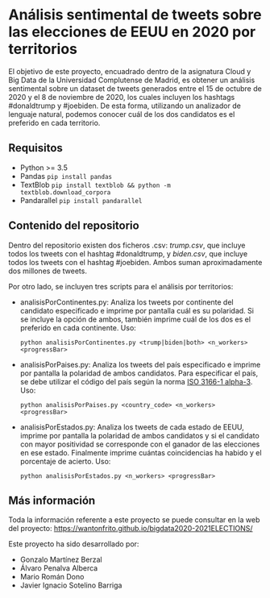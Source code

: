 # Análisis sentimental de tweets sobre las elecciones de EEUU en 2020 por territorios

El objetivo de este proyecto, encuadrado dentro de la asignatura Cloud y Big Data de la Universidad Complutense de Madrid, es obtener un análisis sentimental sobre un dataset de tweets generados entre el 15 de octubre de 2020 y el 8 de noviembre de 2020, los cuales incluyen los hashtags #donaldtrump y #joebiden. De esta forma, utilizando un analizador de lenguaje natural, podemos conocer cuál de los dos candidatos es el preferido en cada territorio.

## Requisitos
* Python >= 3.5
* Pandas `pip install pandas`
* TextBlob `pip install textblob && python -m textblob.download_corpora`
* Pandarallel `pip install pandarallel`

## Contenido del repositorio

Dentro del repositorio existen dos ficheros .csv: *trump.csv*, que incluye todos los tweets con el hashtag #donaldtrump, y *biden.csv*, que incluye todos los tweets con el hashtag #joebiden. Ambos suman aproximadamente dos millones de tweets.

Por otro lado, se incluyen tres scripts para el análisis por territorios:

* analisisPorContinentes.py: Analiza los tweets por continente del candidato especificado e imprime por pantalla cuál es su polaridad. Si se incluye la opción de ambos, también imprime cuál de los dos es el preferido en cada continente. Uso:


      python analisisPorContinentes.py <trump|biden|both> <n_workers> <progressBar>  

* analisisPorPaises.py: Analiza los tweets del país especificado e imprime por pantalla la polaridad de ambos candidatos. Para especificar el país, se debe utilizar el código del país según la norma [ISO 3166-1 alpha-3](https://en.wikipedia.org/wiki/ISO_3166-1_alpha-3). Uso:


      python analisisPorPaises.py <country_code> <n_workers> <progressBar>
  
* analisisPorEstados.py: Analiza los tweets de cada estado de EEUU, imprime por pantalla la polaridad de ambos candidatos y si el candidato con mayor positividad se corresponde con el ganador de las elecciones en ese estado. Finalmente imprime cuántas coincidencias ha habido y el porcentaje de acierto. Uso:

      python analisisPorEstados.py <n_workers> <progressBar>
  

## Más información

Toda la información referente a este proyecto se puede consultar en la web del proyecto: https://wantonfrito.github.io/bigdata2020-2021ELECTIONS/

Este proyecto ha sido desarrollado por:
* Gonzalo Martínez Berzal
* Álvaro Penalva Alberca
* Mario Román Dono
* Javier Ignacio Sotelino Barriga
